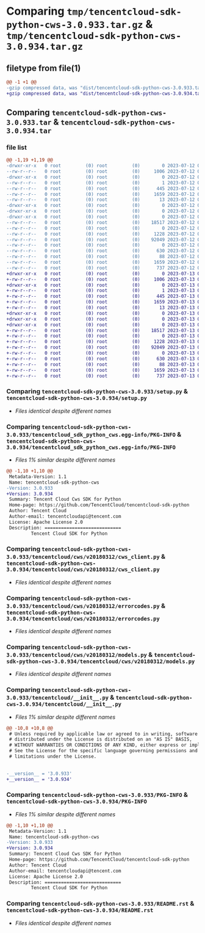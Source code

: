 # Comparing `tmp/tencentcloud-sdk-python-cws-3.0.933.tar.gz` & `tmp/tencentcloud-sdk-python-cws-3.0.934.tar.gz`

## filetype from file(1)

```diff
@@ -1 +1 @@
-gzip compressed data, was "dist/tencentcloud-sdk-python-cws-3.0.933.tar", last modified: Wed Jul 12 00:24:27 2023, max compression
+gzip compressed data, was "dist/tencentcloud-sdk-python-cws-3.0.934.tar", last modified: Thu Jul 13 00:19:59 2023, max compression
```

## Comparing `tencentcloud-sdk-python-cws-3.0.933.tar` & `tencentcloud-sdk-python-cws-3.0.934.tar`

### file list

```diff
@@ -1,19 +1,19 @@
-drwxr-xr-x   0 root         (0) root         (0)        0 2023-07-12 00:24:27.000000 tencentcloud-sdk-python-cws-3.0.933/
--rw-r--r--   0 root         (0) root         (0)     1006 2023-07-12 00:24:27.000000 tencentcloud-sdk-python-cws-3.0.933/setup.py
-drwxr-xr-x   0 root         (0) root         (0)        0 2023-07-12 00:24:27.000000 tencentcloud-sdk-python-cws-3.0.933/tencentcloud_sdk_python_cws.egg-info/
--rw-r--r--   0 root         (0) root         (0)        1 2023-07-12 00:24:27.000000 tencentcloud-sdk-python-cws-3.0.933/tencentcloud_sdk_python_cws.egg-info/dependency_links.txt
--rw-r--r--   0 root         (0) root         (0)      445 2023-07-12 00:24:27.000000 tencentcloud-sdk-python-cws-3.0.933/tencentcloud_sdk_python_cws.egg-info/SOURCES.txt
--rw-r--r--   0 root         (0) root         (0)     1659 2023-07-12 00:24:27.000000 tencentcloud-sdk-python-cws-3.0.933/tencentcloud_sdk_python_cws.egg-info/PKG-INFO
--rw-r--r--   0 root         (0) root         (0)       13 2023-07-12 00:24:27.000000 tencentcloud-sdk-python-cws-3.0.933/tencentcloud_sdk_python_cws.egg-info/top_level.txt
-drwxr-xr-x   0 root         (0) root         (0)        0 2023-07-12 00:24:27.000000 tencentcloud-sdk-python-cws-3.0.933/tencentcloud/
-drwxr-xr-x   0 root         (0) root         (0)        0 2023-07-12 00:24:27.000000 tencentcloud-sdk-python-cws-3.0.933/tencentcloud/cws/
-drwxr-xr-x   0 root         (0) root         (0)        0 2023-07-12 00:24:27.000000 tencentcloud-sdk-python-cws-3.0.933/tencentcloud/cws/v20180312/
--rw-r--r--   0 root         (0) root         (0)    18517 2023-07-12 00:24:27.000000 tencentcloud-sdk-python-cws-3.0.933/tencentcloud/cws/v20180312/cws_client.py
--rw-r--r--   0 root         (0) root         (0)        0 2023-07-12 00:24:27.000000 tencentcloud-sdk-python-cws-3.0.933/tencentcloud/cws/v20180312/__init__.py
--rw-r--r--   0 root         (0) root         (0)     1228 2023-07-12 00:24:27.000000 tencentcloud-sdk-python-cws-3.0.933/tencentcloud/cws/v20180312/errorcodes.py
--rw-r--r--   0 root         (0) root         (0)    92049 2023-07-12 00:24:27.000000 tencentcloud-sdk-python-cws-3.0.933/tencentcloud/cws/v20180312/models.py
--rw-r--r--   0 root         (0) root         (0)        0 2023-07-12 00:24:27.000000 tencentcloud-sdk-python-cws-3.0.933/tencentcloud/cws/__init__.py
--rw-r--r--   0 root         (0) root         (0)      630 2023-07-12 00:24:27.000000 tencentcloud-sdk-python-cws-3.0.933/tencentcloud/__init__.py
--rw-r--r--   0 root         (0) root         (0)       88 2023-07-12 00:24:27.000000 tencentcloud-sdk-python-cws-3.0.933/setup.cfg
--rw-r--r--   0 root         (0) root         (0)     1659 2023-07-12 00:24:27.000000 tencentcloud-sdk-python-cws-3.0.933/PKG-INFO
--rw-r--r--   0 root         (0) root         (0)      737 2023-07-12 00:24:27.000000 tencentcloud-sdk-python-cws-3.0.933/README.rst
+drwxr-xr-x   0 root         (0) root         (0)        0 2023-07-13 00:19:59.000000 tencentcloud-sdk-python-cws-3.0.934/
+-rw-r--r--   0 root         (0) root         (0)     1006 2023-07-13 00:19:59.000000 tencentcloud-sdk-python-cws-3.0.934/setup.py
+drwxr-xr-x   0 root         (0) root         (0)        0 2023-07-13 00:19:59.000000 tencentcloud-sdk-python-cws-3.0.934/tencentcloud_sdk_python_cws.egg-info/
+-rw-r--r--   0 root         (0) root         (0)        1 2023-07-13 00:19:59.000000 tencentcloud-sdk-python-cws-3.0.934/tencentcloud_sdk_python_cws.egg-info/dependency_links.txt
+-rw-r--r--   0 root         (0) root         (0)      445 2023-07-13 00:19:59.000000 tencentcloud-sdk-python-cws-3.0.934/tencentcloud_sdk_python_cws.egg-info/SOURCES.txt
+-rw-r--r--   0 root         (0) root         (0)     1659 2023-07-13 00:19:59.000000 tencentcloud-sdk-python-cws-3.0.934/tencentcloud_sdk_python_cws.egg-info/PKG-INFO
+-rw-r--r--   0 root         (0) root         (0)       13 2023-07-13 00:19:59.000000 tencentcloud-sdk-python-cws-3.0.934/tencentcloud_sdk_python_cws.egg-info/top_level.txt
+drwxr-xr-x   0 root         (0) root         (0)        0 2023-07-13 00:19:59.000000 tencentcloud-sdk-python-cws-3.0.934/tencentcloud/
+drwxr-xr-x   0 root         (0) root         (0)        0 2023-07-13 00:19:59.000000 tencentcloud-sdk-python-cws-3.0.934/tencentcloud/cws/
+drwxr-xr-x   0 root         (0) root         (0)        0 2023-07-13 00:19:59.000000 tencentcloud-sdk-python-cws-3.0.934/tencentcloud/cws/v20180312/
+-rw-r--r--   0 root         (0) root         (0)    18517 2023-07-13 00:19:59.000000 tencentcloud-sdk-python-cws-3.0.934/tencentcloud/cws/v20180312/cws_client.py
+-rw-r--r--   0 root         (0) root         (0)        0 2023-07-13 00:19:59.000000 tencentcloud-sdk-python-cws-3.0.934/tencentcloud/cws/v20180312/__init__.py
+-rw-r--r--   0 root         (0) root         (0)     1228 2023-07-13 00:19:59.000000 tencentcloud-sdk-python-cws-3.0.934/tencentcloud/cws/v20180312/errorcodes.py
+-rw-r--r--   0 root         (0) root         (0)    92049 2023-07-13 00:19:59.000000 tencentcloud-sdk-python-cws-3.0.934/tencentcloud/cws/v20180312/models.py
+-rw-r--r--   0 root         (0) root         (0)        0 2023-07-13 00:19:59.000000 tencentcloud-sdk-python-cws-3.0.934/tencentcloud/cws/__init__.py
+-rw-r--r--   0 root         (0) root         (0)      630 2023-07-13 00:19:59.000000 tencentcloud-sdk-python-cws-3.0.934/tencentcloud/__init__.py
+-rw-r--r--   0 root         (0) root         (0)       88 2023-07-13 00:19:59.000000 tencentcloud-sdk-python-cws-3.0.934/setup.cfg
+-rw-r--r--   0 root         (0) root         (0)     1659 2023-07-13 00:19:59.000000 tencentcloud-sdk-python-cws-3.0.934/PKG-INFO
+-rw-r--r--   0 root         (0) root         (0)      737 2023-07-13 00:19:59.000000 tencentcloud-sdk-python-cws-3.0.934/README.rst
```

### Comparing `tencentcloud-sdk-python-cws-3.0.933/setup.py` & `tencentcloud-sdk-python-cws-3.0.934/setup.py`

 * *Files identical despite different names*

### Comparing `tencentcloud-sdk-python-cws-3.0.933/tencentcloud_sdk_python_cws.egg-info/PKG-INFO` & `tencentcloud-sdk-python-cws-3.0.934/tencentcloud_sdk_python_cws.egg-info/PKG-INFO`

 * *Files 1% similar despite different names*

```diff
@@ -1,10 +1,10 @@
 Metadata-Version: 1.1
 Name: tencentcloud-sdk-python-cws
-Version: 3.0.933
+Version: 3.0.934
 Summary: Tencent Cloud Cws SDK for Python
 Home-page: https://github.com/TencentCloud/tencentcloud-sdk-python
 Author: Tencent Cloud
 Author-email: tencentcloudapi@tencent.com
 License: Apache License 2.0
 Description: ============================
         Tencent Cloud SDK for Python
```

### Comparing `tencentcloud-sdk-python-cws-3.0.933/tencentcloud/cws/v20180312/cws_client.py` & `tencentcloud-sdk-python-cws-3.0.934/tencentcloud/cws/v20180312/cws_client.py`

 * *Files identical despite different names*

### Comparing `tencentcloud-sdk-python-cws-3.0.933/tencentcloud/cws/v20180312/errorcodes.py` & `tencentcloud-sdk-python-cws-3.0.934/tencentcloud/cws/v20180312/errorcodes.py`

 * *Files identical despite different names*

### Comparing `tencentcloud-sdk-python-cws-3.0.933/tencentcloud/cws/v20180312/models.py` & `tencentcloud-sdk-python-cws-3.0.934/tencentcloud/cws/v20180312/models.py`

 * *Files identical despite different names*

### Comparing `tencentcloud-sdk-python-cws-3.0.933/tencentcloud/__init__.py` & `tencentcloud-sdk-python-cws-3.0.934/tencentcloud/__init__.py`

 * *Files 1% similar despite different names*

```diff
@@ -10,8 +10,8 @@
 # Unless required by applicable law or agreed to in writing, software
 # distributed under the License is distributed on an "AS IS" BASIS,
 # WITHOUT WARRANTIES OR CONDITIONS OF ANY KIND, either express or implied.
 # See the License for the specific language governing permissions and
 # limitations under the License.
 
 
-__version__ = '3.0.933'
+__version__ = '3.0.934'
```

### Comparing `tencentcloud-sdk-python-cws-3.0.933/PKG-INFO` & `tencentcloud-sdk-python-cws-3.0.934/PKG-INFO`

 * *Files 1% similar despite different names*

```diff
@@ -1,10 +1,10 @@
 Metadata-Version: 1.1
 Name: tencentcloud-sdk-python-cws
-Version: 3.0.933
+Version: 3.0.934
 Summary: Tencent Cloud Cws SDK for Python
 Home-page: https://github.com/TencentCloud/tencentcloud-sdk-python
 Author: Tencent Cloud
 Author-email: tencentcloudapi@tencent.com
 License: Apache License 2.0
 Description: ============================
         Tencent Cloud SDK for Python
```

### Comparing `tencentcloud-sdk-python-cws-3.0.933/README.rst` & `tencentcloud-sdk-python-cws-3.0.934/README.rst`

 * *Files identical despite different names*

